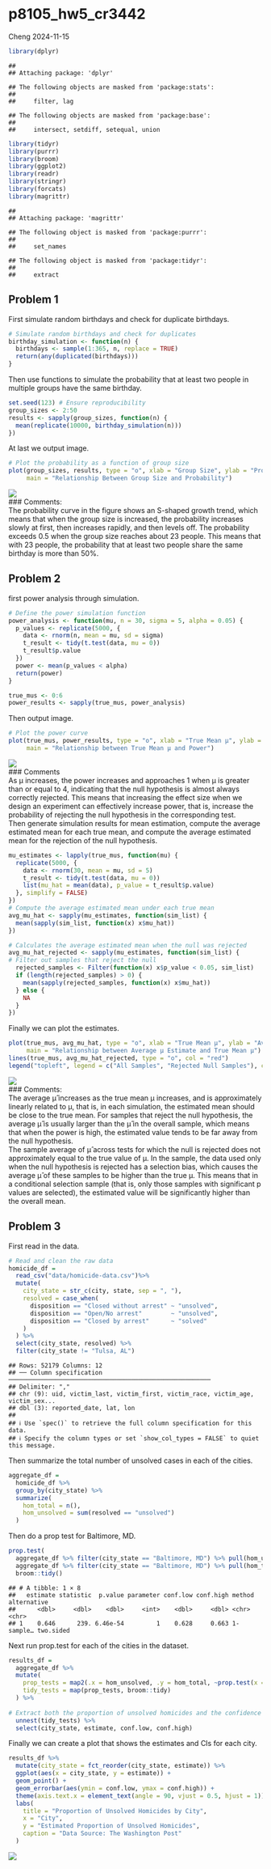 p8105_hw5_cr3442
================
Cheng
2024-11-15

``` r
library(dplyr)
```

    ## 
    ## Attaching package: 'dplyr'

    ## The following objects are masked from 'package:stats':
    ## 
    ##     filter, lag

    ## The following objects are masked from 'package:base':
    ## 
    ##     intersect, setdiff, setequal, union

``` r
library(tidyr)
library(purrr)
library(broom)
library(ggplot2)
library(readr) 
library(stringr)
library(forcats)
library(magrittr)
```

    ## 
    ## Attaching package: 'magrittr'

    ## The following object is masked from 'package:purrr':
    ## 
    ##     set_names

    ## The following object is masked from 'package:tidyr':
    ## 
    ##     extract

## Problem 1

  
First simulate random birthdays and check for duplicate birthdays.  

``` r
# Simulate random birthdays and check for duplicates
birthday_simulation <- function(n) {
  birthdays <- sample(1:365, n, replace = TRUE)
  return(any(duplicated(birthdays)))
}
```

  
Then use functions to simulate the probability that at least two people
in multiple groups have the same birthday.  

``` r
set.seed(123) # Ensure reproducibility
group_sizes <- 2:50
results <- sapply(group_sizes, function(n) {
  mean(replicate(10000, birthday_simulation(n)))
})
```

  
At last we output image.  

``` r
# Plot the probability as a function of group size
plot(group_sizes, results, type = "o", xlab = "Group Size", ylab = "Probability",
     main = "Relationship Between Group Size and Probability")
```

![](8105_hw5_cr3442_files/figure-gfm/unnamed-chunk-3-1.png)<!-- -->  
\### Comments:  
The probability curve in the figure shows an S-shaped growth trend,
which means that when the group size is increased, the probability
increases slowly at first, then increases rapidly, and then levels off.
The probability exceeds 0.5 when the group size reaches about 23 people.
This means that with 23 people, the probability that at least two people
share the same birthday is more than 50%.

## Problem 2

  
first power analysis through simulation.  

``` r
# Define the power simulation function
power_analysis <- function(mu, n = 30, sigma = 5, alpha = 0.05) {
  p_values <- replicate(5000, {
    data <- rnorm(n, mean = mu, sd = sigma)
    t_result <- tidy(t.test(data, mu = 0))
    t_result$p.value
  })
  power <- mean(p_values < alpha)
  return(power)
}

true_mus <- 0:6
power_results <- sapply(true_mus, power_analysis)
```

  
Then output image.  

``` r
# Plot the power curve
plot(true_mus, power_results, type = "o", xlab = "True Mean µ", ylab = "Power",
     main = "Relationship between True Mean µ and Power")
```

![](8105_hw5_cr3442_files/figure-gfm/unnamed-chunk-5-1.png)<!-- -->  
\### Comments  
As μ increases, the power increases and approaches 1 when μ is greater
than or equal to 4, indicating that the null hypothesis is almost always
correctly rejected. This means that increasing the effect size when we
design an experiment can effectively increase power, that is, increase
the probability of rejecting the null hypothesis in the corresponding
test.  
Then generate simulation results for mean estimation, compute the
average estimated mean for each true mean, and compute the average
estimated mean for the rejection of the null hypothesis.  

``` r
mu_estimates <- lapply(true_mus, function(mu) {
  replicate(5000, {
    data <- rnorm(30, mean = mu, sd = 5)
    t_result <- tidy(t.test(data, mu = 0))
    list(mu_hat = mean(data), p_value = t_result$p.value)
  }, simplify = FALSE)
})
# Compute the average estimated mean under each true mean
avg_mu_hat <- sapply(mu_estimates, function(sim_list) {
  mean(sapply(sim_list, function(x) x$mu_hat))
})

# Calculates the average estimated mean when the null was rejected 
avg_mu_hat_rejected <- sapply(mu_estimates, function(sim_list) {
# Filter out samples that reject the null
  rejected_samples <- Filter(function(x) x$p_value < 0.05, sim_list)
  if (length(rejected_samples) > 0) {
    mean(sapply(rejected_samples, function(x) x$mu_hat))
  } else {
    NA
  }
})
```

  
Finally we can plot the estimates.  

``` r
plot(true_mus, avg_mu_hat, type = "o", xlab = "True Mean µ", ylab = "Average µ Estimate",
     main = "Relationship between Average µ Estimate and True Mean µ")
lines(true_mus, avg_mu_hat_rejected, type = "o", col = "red")
legend("topleft", legend = c("All Samples", "Rejected Null Samples"), col = c("black", "red"), lty = 1)
```

![](8105_hw5_cr3442_files/figure-gfm/unnamed-chunk-7-1.png)<!-- -->  
\### Comments:  
The average μ̂ increases as the true mean μ increases, and is
approximately linearly related to μ, that is, in each simulation, the
estimated mean should be close to the true mean. For samples that reject
the null hypothesis, the average μ̂ is usually larger than the μ̂ in the
overall sample, which means that when the power is high, the estimated
value tends to be far away from the null hypothesis.  
The sample average of μ̂ across tests for which the null is rejected does
not approximately equal to the true value of μ. In the sample, the data
used only when the null hypothesis is rejected has a selection bias,
which causes the average μ̂ of these samples to be higher than the true
μ. This means that in a conditional selection sample (that is, only
those samples with significant p values are selected), the estimated
value will be significantly higher than the overall mean.

## Problem 3

  
First read in the data.

``` r
# Read and clean the raw data
homicide_df = 
  read_csv("data/homicide-data.csv")%>% 
  mutate(
    city_state = str_c(city, state, sep = ", "),
    resolved = case_when(
      disposition == "Closed without arrest" ~ "unsolved",
      disposition == "Open/No arrest"        ~ "unsolved",
      disposition == "Closed by arrest"      ~ "solved"
    )
  ) %>% 
  select(city_state, resolved) %>% 
  filter(city_state != "Tulsa, AL")
```

    ## Rows: 52179 Columns: 12
    ## ── Column specification ────────────────────────────────────────────────────────
    ## Delimiter: ","
    ## chr (9): uid, victim_last, victim_first, victim_race, victim_age, victim_sex...
    ## dbl (3): reported_date, lat, lon
    ## 
    ## ℹ Use `spec()` to retrieve the full column specification for this data.
    ## ℹ Specify the column types or set `show_col_types = FALSE` to quiet this message.

  
Then summarize the total number of unsolved cases in each of the
cities.  

``` r
aggregate_df = 
  homicide_df %>% 
  group_by(city_state) %>% 
  summarize(
    hom_total = n(),
    hom_unsolved = sum(resolved == "unsolved")
  )
```

  
Then do a prop test for Baltimore, MD.  

``` r
prop.test(
  aggregate_df %>% filter(city_state == "Baltimore, MD") %>% pull(hom_unsolved), 
  aggregate_df %>% filter(city_state == "Baltimore, MD") %>% pull(hom_total)) %>% 
  broom::tidy()
```

    ## # A tibble: 1 × 8
    ##   estimate statistic  p.value parameter conf.low conf.high method    alternative
    ##      <dbl>     <dbl>    <dbl>     <int>    <dbl>     <dbl> <chr>     <chr>      
    ## 1    0.646      239. 6.46e-54         1    0.628     0.663 1-sample… two.sided

  
Next run prop.test for each of the cities in the dataset.  

``` r
results_df = 
  aggregate_df %>% 
  mutate(
    prop_tests = map2(.x = hom_unsolved, .y = hom_total, ~prop.test(x = .x, n = .y)),
    tidy_tests = map(prop_tests, broom::tidy)
  ) %>% 
  
# Extract both the proportion of unsolved homicides and the confidence interval for each
  unnest(tidy_tests) %>% 
  select(city_state, estimate, conf.low, conf.high)
```

  
Finally we can create a plot that shows the estimates and CIs for each
city.  

``` r
results_df %>% 
  mutate(city_state = fct_reorder(city_state, estimate)) %>% 
  ggplot(aes(x = city_state, y = estimate)) +
  geom_point() + 
  geom_errorbar(aes(ymin = conf.low, ymax = conf.high)) + 
  theme(axis.text.x = element_text(angle = 90, vjust = 0.5, hjust = 1)) +
  labs(
    title = "Proportion of Unsolved Homicides by City",
    x = "City",
    y = "Estimated Proportion of Unsolved Homicides",
    caption = "Data Source: The Washington Post"
  )
```

![](8105_hw5_cr3442_files/figure-gfm/unnamed-chunk-12-1.png)<!-- -->
